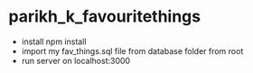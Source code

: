 # parikh_k_favouritethings

- install npm install
- import my fav_things.sql file from database folder from root
- run server on localhost:3000
